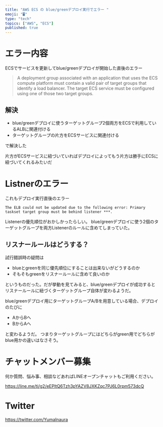 ```yaml
---
title: "AWS ECS の blue/greenデプロイ実行でエラー "
emoji: "🖥"
type: "tech"
topics: ["AWS", "ECS"]
published: true
---
```


# エラー内容

ECSでサービスを更新してblue/greenデプロイが開始した直後のエラー

>A deployment group associated with an application that uses the ECS compute platform must contain a valid pair of target groups that identify a load balancer. The target ECS service must be configured using one of those two target groups.

## 解決

- blue/greenデプロイに使うターゲットグループ2個両方をECSで利用しているALBに関連付ける
- ターゲットグループの片方をECSサービスに関連付ける

で解決した

片方がECSサービスに紐づいていればデプロイによってもう片方は勝手にECSに紐づいてくれるみたいだ

# Listnerのエラー

これもデプロイ実行直後のエラー

```
The ELB could not be updated due to the following error: Primary taskset target group must be behind listener ***.
```

Listenerの優先順位がおかしかったらしい。
blue/greenデプロイに使う2個のターゲットグループを両方Listenerのルールに含めてしまっていた。

## リスナールールはどうする？

試行錯誤時の疑問は

- blueとgreenを同じ優先順位にすることは出来ないがどうするのか
- そもそもgreenをリスナールールに含めて良いのか

というものだった。だが挙動を見てみると、blue/greenデプロイが成功するとリスナールールに紐づくターゲットグループ自体が変わるようだ。

blue/greenデプロイ用にターゲットグループA/Bを用意している場合、デプロイのたびに

- AからBへ
- BからAへ

と変わるようだ。
つまりターゲットグループにはどちらがgreen用でどちらがblue用かの違いはなさそう。

# チャットメンバー募集


何か質問、悩み事、相談などあればLINEオープンチャットもご利用ください。

https://line.me/ti/g2/eEPltQ6Tzh3pYAZV8JXKZqc7PJ6L0rpm573dcQ


# Twitter

https://twitter.com/YumaInaura


